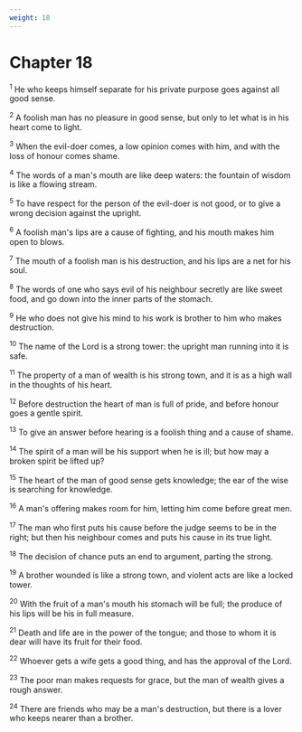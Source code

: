 ```yaml
---
weight: 18
---
```


# Chapter 18

<sup>1</sup> He who keeps himself separate for his private purpose goes against all good sense. 

<sup>2</sup> A foolish man has no pleasure in good sense, but only to let what is in his heart come to light. 

<sup>3</sup> When the evil-doer comes, a low opinion comes with him, and with the loss of honour comes shame. 

<sup>4</sup> The words of a man's mouth are like deep waters: the fountain of wisdom is like a flowing stream. 

<sup>5</sup> To have respect for the person of the evil-doer is not good, or to give a wrong decision against the upright. 

<sup>6</sup> A foolish man's lips are a cause of fighting, and his mouth makes him open to blows. 

<sup>7</sup> The mouth of a foolish man is his destruction, and his lips are a net for his soul. 

<sup>8</sup> The words of one who says evil of his neighbour secretly are like sweet food, and go down into the inner parts of the stomach. 

<sup>9</sup> He who does not give his mind to his work is brother to him who makes destruction. 

<sup>10</sup> The name of the Lord is a strong tower: the upright man running into it is safe. 

<sup>11</sup> The property of a man of wealth is his strong town, and it is as a high wall in the thoughts of his heart. 

<sup>12</sup> Before destruction the heart of man is full of pride, and before honour goes a gentle spirit. 

<sup>13</sup> To give an answer before hearing is a foolish thing and a cause of shame. 

<sup>14</sup> The spirit of a man will be his support when he is ill; but how may a broken spirit be lifted up? 

<sup>15</sup> The heart of the man of good sense gets knowledge; the ear of the wise is searching for knowledge. 

<sup>16</sup> A man's offering makes room for him, letting him come before great men. 

<sup>17</sup> The man who first puts his cause before the judge seems to be in the right; but then his neighbour comes and puts his cause in its true light. 

<sup>18</sup> The decision of chance puts an end to argument, parting the strong. 

<sup>19</sup> A brother wounded is like a strong town, and violent acts are like a locked tower. 

<sup>20</sup> With the fruit of a man's mouth his stomach will be full; the produce of his lips will be his in full measure. 

<sup>21</sup> Death and life are in the power of the tongue; and those to whom it is dear will have its fruit for their food. 

<sup>22</sup> Whoever gets a wife gets a good thing, and has the approval of the Lord. 

<sup>23</sup> The poor man makes requests for grace, but the man of wealth gives a rough answer. 

<sup>24</sup> There are friends who may be a man's destruction, but there is a lover who keeps nearer than a brother. 


